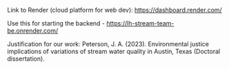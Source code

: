 Link to Render (cloud platform for web dev): https://dashboard.render.com/

Use this for starting the backend - https://lh-stream-team-be.onrender.com/

Justification for our work:
Peterson, J. A. (2023). Environmental justice implications of variations of stream water quality in Austin, Texas (Doctoral dissertation).